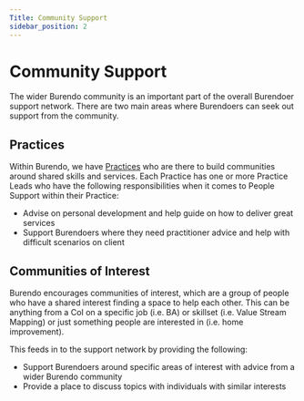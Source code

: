 ```yaml
---
Title: Community Support
sidebar_position: 2
---
```


# Community Support

The wider Burendo community is an important part of the overall Burendoer support network. There are two main areas where Burendoers can seek out support from the community.

## Practices

Within Burendo, we have [Practices](../../../Our%20Practices/practices-introduction.md) who are there to build communities around shared skills and services. Each Practice has one or more Practice Leads who have the following responsibilities when it comes to People Support within their Practice:

- Advise on personal development and help guide on how to deliver great services
- Support Burendoers where they need practitioner advice and help with difficult scenarios on client

## Communities of Interest

Burendo encourages communities of interest, which are a group of people who have a shared interest finding a space to help each other. This can be anything from a CoI on a specific job (i.e. BA) or skillset (i.e. Value Stream Mapping) or just something people are interested in (i.e. home improvement).

This feeds in to the support network by providing the following:

- Support Burendoers around specific areas of interest with advice from a wider Burendo community
- Provide a place to discuss topics with individuals with similar interests
